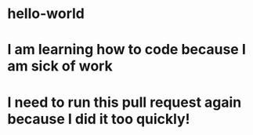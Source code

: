 # hello-world
# I am learning how to code because I am sick of work
# I need to run this pull request again because I did it too quickly!
